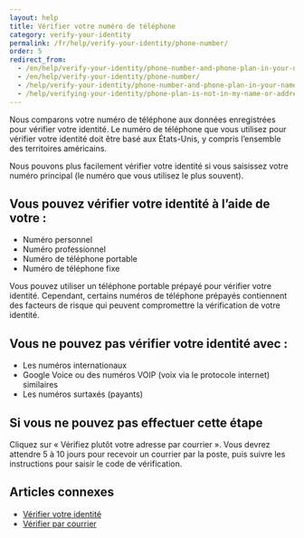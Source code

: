 ```yaml
---
layout: help
title: Vérifier votre numéro de téléphone
category: verify-your-identity
permalink: /fr/help/verify-your-identity/phone-number/
order: 5
redirect_from:
  - /en/help/verify-your-identity/phone-number-and-phone-plan-in-your-name/
  - /en/help/verify-your-identity/phone-number/
  - /help/verify-your-identity/phone-number-and-phone-plan-in-your-name/
  - /help/verifying-your-identity/phone-plan-is-not-in-my-name-or-address/
---
```

Nous comparons votre numéro de téléphone aux données enregistrées pour vérifier votre identité. Le numéro de téléphone que vous utilisez pour vérifier votre identité doit être basé aux États-Unis, y compris l’ensemble des territoires américains.

Nous pouvons plus facilement vérifier votre identité si vous saisissez votre numéro principal (le numéro que vous utilisez le plus souvent).

## Vous pouvez vérifier votre identité à l’aide de votre :
- Numéro personnel
- Numéro professionnel
- Numéro de téléphone portable
- Numéro de téléphone fixe

Vous pouvez utiliser un téléphone portable prépayé pour vérifier votre identité. Cependant, certains numéros de téléphone prépayés contiennent des facteurs de risque qui peuvent compromettre la vérification de votre identité.

## Vous ne pouvez pas vérifier votre identité avec :
- Les numéros internationaux
- Google Voice ou des numéros VOIP (voix via le protocole internet) similaires
- Les numéros surtaxés (payants)

## Si vous ne pouvez pas effectuer cette étape
Cliquez sur « Vérifiez plutôt votre adresse par courrier ». Vous devrez attendre 5 à 10 jours pour recevoir un courrier par la poste, puis suivre les instructions pour saisir le code de vérification.

## Articles connexes

* [Vérifier votre identité](/help/verify-your-identity/how-to-verify-your-identity/)
* [Vérifier par courrier](/help/verify-your-identity/verify-your-address-by-mail/)